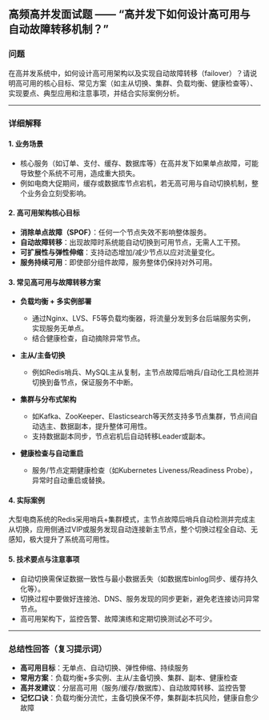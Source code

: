 ## 高频高并发面试题 —— “高并发下如何设计高可用与自动故障转移机制？”

### 问题
在高并发系统中，如何设计高可用架构以及实现自动故障转移（failover）？请说明高可用的核心目标、常见方案（如主从切换、集群、负载均衡、健康检查等）、实现要点、典型应用和注意事项，并结合实际案例分析。

---

### 详细解释

#### 1. 业务场景

- 核心服务（如订单、支付、缓存、数据库等）在高并发下如果单点故障，可能导致整个系统不可用，造成重大损失。
- 例如电商大促期间，缓存或数据库节点宕机，若无高可用与自动切换机制，整个业务会立刻受影响。

#### 2. 高可用架构核心目标

- **消除单点故障（SPOF）**：任何一个节点失效不影响整体服务。
- **自动故障转移**：出现故障时系统能自动切换到可用节点，无需人工干预。
- **可扩展性与弹性伸缩**：支持动态增加/减少节点以应对流量变化。
- **服务持续可用**：即使部分组件故障，服务整体仍保持对外可用。

#### 3. 常见高可用与故障转移方案

- **负载均衡 + 多实例部署**
  - 通过Nginx、LVS、F5等负载均衡器，将流量分发到多台后端服务实例，实现服务无单点。
  - 结合健康检查，自动摘除异常节点。

- **主从/主备切换**
  - 例如Redis哨兵、MySQL主从复制，主节点故障后哨兵/自动化工具检测并切换到备节点，保证服务不中断。

- **集群与分布式架构**
  - 如Kafka、ZooKeeper、Elasticsearch等天然支持多节点集群，节点间自动选主、数据副本，提升整体可用性。
  - 支持数据副本同步，节点宕机后自动转移Leader或副本。

- **健康检查与自动重启**
  - 服务/节点定期健康检查（如Kubernetes Liveness/Readiness Probe），异常时自动重启或替换。

#### 4. 实际案例

大型电商系统的Redis采用哨兵+集群模式，主节点故障后哨兵自动检测并完成主从切换，应用侧通过VIP或服务发现自动连接新主节点，整个切换过程全自动、无感知，极大提升了系统高可用性。

#### 5. 技术要点与注意事项

- 自动切换需保证数据一致性与最小数据丢失（如数据库binlog同步、缓存持久化等）。
- 切换过程中要做好连接池、DNS、服务发现的同步更新，避免老连接访问异常节点。
- 高可用架构下，监控告警、故障演练和定期切换测试必不可少。

---

### 总结性回答（复习提示词）

- **高可用目标**：无单点、自动切换、弹性伸缩、持续服务
- **常用方案**：负载均衡+多实例、主从/主备切换、集群、副本、健康检查
- **高并发建议**：分层高可用（服务/缓存/数据库）、自动故障转移、监控告警
- **记忆口诀**：负载均衡分流忙，主备切换保不停，集群副本抗风险，健康自愈少故障